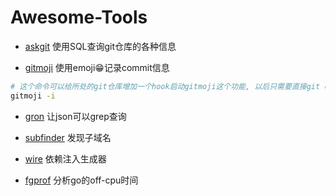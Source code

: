 # Awesome-Tools


- [askgit](https://github.com/augmentable-dev/askgit) 使用SQL查询git仓库的各种信息

- [gitmoji](https://github.com/carloscuesta/gitmoji) 使用emoji😁记录commit信息

```sh
# 这个命令可以给所处的git仓库增加一个hook启动gitmoji这个功能, 以后只需要直接git commit就可以
gitmoji -i
```

- [gron](https://github.com/tomnomnom/gron) 让json可以grep查询

- [subfinder](https://github.com/projectdiscovery/subfinder) 发现子域名


- [wire](https://github.com/google/wire) 依赖注入生成器

- [fgprof](https://github.com/felixge/fgprof) 分析go的off-cpu时间
